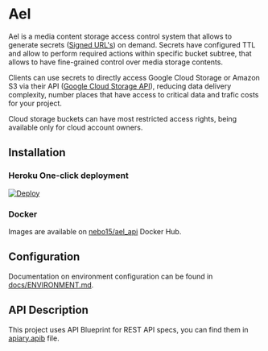 # Ael

Ael is a media content storage access control system that allows to generate secrets
([Signed URL's](https://cloud.google.com/storage/docs/access-control/create-signed-urls-program))
on demand. Secrets have configured TTL and allow to perform required actions within specific bucket
subtree, that allows to have fine-grained control over media storage contents.

Clients can use secrets to directly access Google Cloud Storage or Amazon S3 via their API
([Google Cloud Storage API](https://cloud.google.com/storage/docs/xml-api/put-object-upload)), reducing
data delivery complexity, number places that have access to critical data and trafic costs for your project.

Cloud storage buckets can have most restricted access rights, being available only for cloud account owners.

## Installation

### Heroku One-click deployment

  [![Deploy](https://www.herokucdn.com/deploy/button.svg)](https://heroku.com/deploy?template=https://github.com/nebo15/ael.api)

### Docker

  Images are available on [nebo15/ael_api](https://hub.docker.com/r/nebo15/ael_api/) Docker Hub.

## Configuration

Documentation on environment configuration can be found in [docs/ENVIRONMENT.md](docs/ENVIRONMENT.md).

## API Description

This project uses API Blueprint for REST API specs, you can find them in [apiary.apib](apiary.apib) file.
